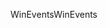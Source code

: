 <span data-ttu-id="d87b0-101">WinEvents</span><span class="sxs-lookup"><span data-stu-id="d87b0-101">WinEvents</span></span>